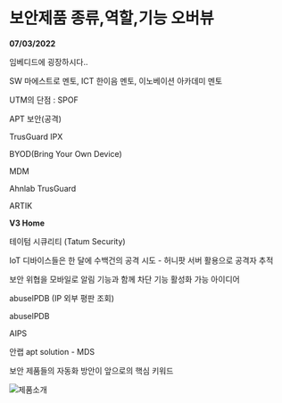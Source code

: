 # 보안제품 종류,역할,기능 오버뷰
**07/03/2022**  

임베디드에 굉장하시다..

SW 마에스트로 멘토, ICT 한이음 멘토, 이노베이션 아카데미 멘토

UTM의 단점 : SPOF

APT 보안(공격)

TrusGuard IPX

BYOD(Bring Your Own Device)

MDM

Ahnlab TrusGuard

ARTIK

**V3 Home**

테이텀 시큐리티 (Tatum Security)

IoT 디바이스들은 한 달에 수백건의 공격 시도 - 허니팟 서버 활용으로 공격자 추적

보안 위협을 모바일로 알림 기능과 함께 차단 기능 활성화 가능 아이디어

abuselPDB (IP 외부 평판 조회)

abuselPDB

AIPS

안랩 apt solution - MDS

보안 제품들의 자동화 방안이 앞으로의 핵심 키워드

![제품소개](https://i.postimg.cc/pXchh9qv/1.jpg)